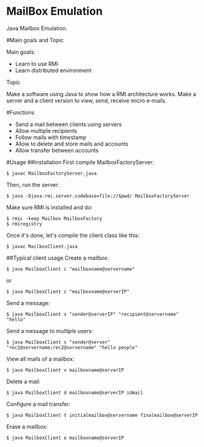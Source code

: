 MailBox Emulation
=============

Java Mailbox Emulation.

#Main goals and Topic

Main goals:
* Learn to use RMI
* Learn distributed environment

Topic

Make a software using Java to show how a RMI architecture works. Make a server and a client version to view, send, receive micro e-mails.

#Functions
* Send a mail between clients using servers
* Allow multiple recipients
* Follow mails with timestamp
* Allow to delete and store mails and accounts
* Allow transfer between accounts

#Usage
##Installation
First compile MailboxFactoryServer:

`
$ javac MailboxFactoryServer.java
`

Then, run the server:

`
$ java -Djava.rmi.server.codebase=file://$pwd/ MailboxFactoryServer
`

Make sure RMI is installed and do:

    $ rmic -keep Mailbox MailboxFactory
    $ rmiregistry


Once it's done, let's compile the client class like this:

`
$ javac MailboxClient.java
`

##Typical client usage
Create a mailbox:

    $ java MailboxClient c "mailboxname@servername"

or

    $ java MailboxClient c "mailboxname@serverIP"

Send a message:

`
$ java MailboxClient s "sender@serverIP" "recipient@servername" "hello"
`

Send a message to multiple users:

`
$ java MailboxClient s "sender@server" "rec1@servername;rec2@servername" "hello people"
`

View all mails of a mailbox:

`
$ java MailboxClient v mailboxname@serverIP
`

Delete a mail:

`
$ java MailboxClient d mailboxname@serverIP idmail
`

Configure a mail transfer:

`
$ java MailboxClient t initialmailbox@servername finalmailbox@serverIP
`

Erase a mailbox:

`
$ java MailboxClient e mailboxname@serverIP
`
